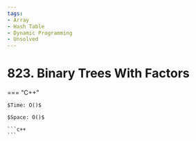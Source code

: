 ```yaml
---
tags:
- Array
- Hash Table
- Dynamic Programming
- Unsolved
---
```



# 823. Binary Trees With Factors

=== "C++"

    $Time: O()$

    $Space: O()$

    ```c++
    ```
